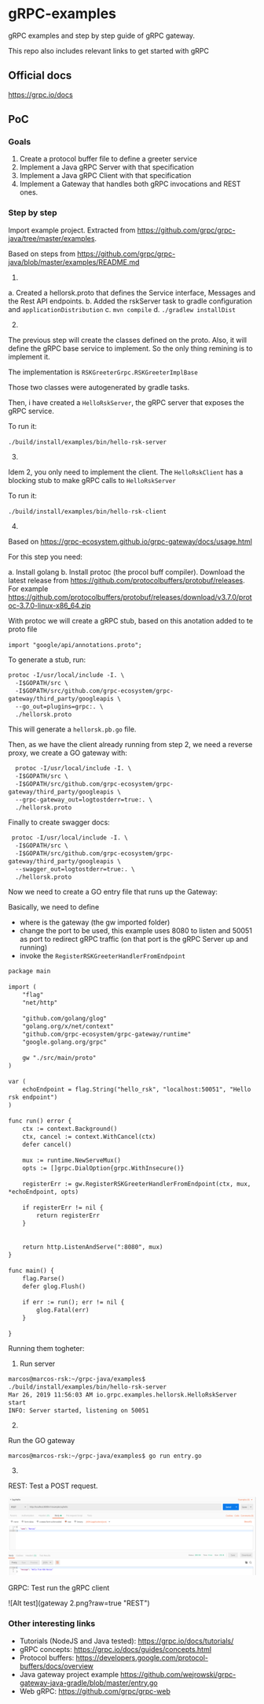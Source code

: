# gRPC-examples


gRPC examples and step by step guide of gRPC gateway. 

This repo also includes relevant links to get started with gRPC

## Official docs

https://grpc.io/docs

## PoC

### Goals

1. Create a protocol buffer file to define a greeter service
2. Implement a Java gRPC Server with that specification
3. Implement a Java gRPC Client with that specification
4. Implement a Gateway that handles both gRPC invocations and REST ones.

### Step by step

Import example project. Extracted from https://github.com/grpc/grpc-java/tree/master/examples. 

Based on steps from https://github.com/grpc/grpc-java/blob/master/examples/README.md


1. 

a. Created a hellorsk.proto that defines the Service interface, Messages and the Rest API endpoints.
b. Added the rskServer task to gradle configuration and `applicationDistribution`
c. `mvn compile`
d. `./gradlew installDist`

2.

The previous step will create the classes defined on the proto. Also, it will define the gRPC base service to implement. So the only thing remining is to implement it. 

The implementation is `RSKGreeterGrpc.RSKGreeterImplBase`

Those two classes were autogenerated by gradle tasks. 

Then, i have created a `HelloRskServer`, the gRPC server that exposes the gRPC service. 

To run it:

`./build/install/examples/bin/hello-rsk-server`

3. 

Idem 2, you only need to implement the client. The `HelloRskClient` has a blocking stub to make gRPC calls to `HelloRskServer`

To run it: 

`./build/install/examples/bin/hello-rsk-client`

4. 

Based on https://grpc-ecosystem.github.io/grpc-gateway/docs/usage.html

For this step you need:

a. Install golang
b. Install protoc (the procol buff compiler). Download the latest release from https://github.com/protocolbuffers/protobuf/releases. For example https://github.com/protocolbuffers/protobuf/releases/download/v3.7.0/protoc-3.7.0-linux-x86_64.zip

With protoc we will create a gRPC stub, based on this anotation added to te proto file 

`import "google/api/annotations.proto";`

To generate a stub, run:

```
protoc -I/usr/local/include -I. \
  -I$GOPATH/src \
  -I$GOPATH/src/github.com/grpc-ecosystem/grpc-gateway/third_party/googleapis \
  --go_out=plugins=grpc:. \
  ./hellorsk.proto

```

This will generate a `hellorsk.pb.go` file. 

Then, as we have the client already running from step 2, we need a reverse proxy, we create a GO gateway with: 

```
  protoc -I/usr/local/include -I. \
  -I$GOPATH/src \
  -I$GOPATH/src/github.com/grpc-ecosystem/grpc-gateway/third_party/googleapis \
  --grpc-gateway_out=logtostderr=true:. \
  ./hellorsk.proto

```


Finally to create swagger docs: 

```
 protoc -I/usr/local/include -I. \
  -I$GOPATH/src \
  -I$GOPATH/src/github.com/grpc-ecosystem/grpc-gateway/third_party/googleapis \
  --swagger_out=logtostderr=true:. \
  ./hellorsk.proto
```

Now we need to create a GO entry file that runs up the Gateway: 

Basically, we need to define 

- where is the gateway (the gw imported folder)
- change the port to be used, this example uses 8080 to listen and 50051 as port to redirect gRPC traffic (on that port is the gRPC Server up and running)
- invoke the `RegisterRSKGreeterHandlerFromEndpoint` 

```
package main

import (
	"flag"
	"net/http"

	"github.com/golang/glog"
	"golang.org/x/net/context"
	"github.com/grpc-ecosystem/grpc-gateway/runtime"
	"google.golang.org/grpc"

	gw "./src/main/proto"
)

var (
	echoEndpoint = flag.String("hello_rsk", "localhost:50051", "Hello rsk endpoint")
)

func run() error {
	ctx := context.Background()
	ctx, cancel := context.WithCancel(ctx)
	defer cancel()

	mux := runtime.NewServeMux()
	opts := []grpc.DialOption{grpc.WithInsecure()}

	registerErr := gw.RegisterRSKGreeterHandlerFromEndpoint(ctx, mux, *echoEndpoint, opts)

	if registerErr != nil {
		return registerErr
	}


	return http.ListenAndServe(":8080", mux)
}

func main() {
	flag.Parse()
	defer glog.Flush()

	if err := run(); err != nil {
		glog.Fatal(err)
	}

}

```




Running them togheter: 

1. Run server 

```
marcos@marcos-rsk:~/grpc-java/examples$ ./build/install/examples/bin/hello-rsk-server
Mar 26, 2019 11:56:03 AM io.grpc.examples.hellorsk.HelloRskServer start
INFO: Server started, listening on 50051
```

2. 

Run the GO gateway

```
marcos@marcos-rsk:~/grpc-java/examples$ go run entry.go 

```

3.

REST: Test a POST request.

![Alt test](gateway.png?raw=true "REST")

GRPC: Test run the gRPC client 

![Alt test](gateway 2.png?raw=true "REST")





### Other interesting links

- Tutorials (NodeJS and Java tested): https://grpc.io/docs/tutorials/
- gRPC concepts: https://grpc.io/docs/guides/concepts.html
- Protocol buffers: https://developers.google.com/protocol-buffers/docs/overview 
- Java gateway project example https://github.com/wejrowski/grpc-gateway-java-gradle/blob/master/entry.go
- Web gRPC: https://github.com/grpc/grpc-web
